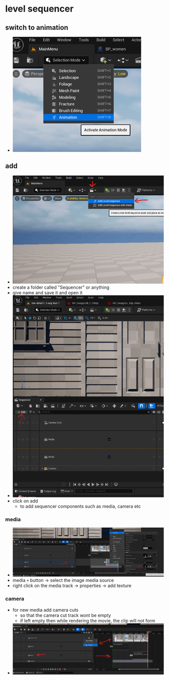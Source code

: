 # level sequencer

## switch to animation

- <img src="./images/animation-mode.png">

## add

- <img src="./images/add-level-sequencer.png">
- create a folder called "Sequencer" or anything
- give name and save it and open it
- <img src="./images/component-for-sequencer.png">
- click on add
  - to add sequencer components such as media, camera etc

### media

- <img src="./images/frame-add-texture-to-play-animation.png">
- media `+` button -> select the image media source
- right click on the media track -> properties -> add texture

### camera

- for new media add camera cuts
  - so that the camera cut track wont be empty
  - if left empty then while rendering the movie, the clip will not form
- <img src="./images/add-camera-cuts.png">
